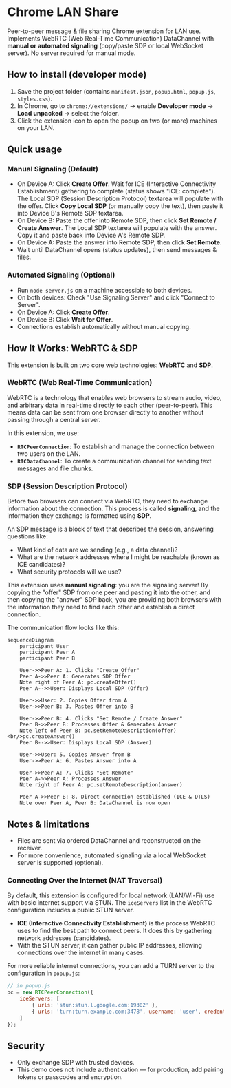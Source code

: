 # Chrome LAN Share

Peer-to-peer message & file sharing Chrome extension for LAN use.  
Implements WebRTC (Web Real-Time Communication) DataChannel with **manual or automated signaling** (copy/paste SDP or local WebSocket server). No server required for manual mode.

## How to install (developer mode)
1. Save the project folder (contains `manifest.json`, `popup.html`, `popup.js`, `styles.css`).
2. In Chrome, go to `chrome://extensions/` → enable **Developer mode** → **Load unpacked** → select the folder.
3. Click the extension icon to open the popup on two (or more) machines on your LAN.

## Quick usage

### Manual Signaling (Default)
- On Device A: Click **Create Offer**. Wait for ICE (Interactive Connectivity Establishment) gathering to complete (status shows "ICE: complete"). The Local SDP (Session Description Protocol) textarea will populate with the offer. Click **Copy Local SDP** (or manually copy the text), then paste it into Device B's Remote SDP textarea.
- On Device B: Paste the offer into Remote SDP, then click **Set Remote / Create Answer**. The Local SDP textarea will populate with the answer. Copy it and paste back into Device A's Remote SDP.
- On Device A: Paste the answer into Remote SDP, then click **Set Remote**.
- Wait until DataChannel opens (status updates), then send messages & files.

### Automated Signaling (Optional)
- Run `node server.js` on a machine accessible to both devices.
- On both devices: Check "Use Signaling Server" and click "Connect to Server".
- On Device A: Click **Create Offer**.
- On Device B: Click **Wait for Offer**.
- Connections establish automatically without manual copying.

## How It Works: WebRTC & SDP

This extension is built on two core web technologies: **WebRTC** and **SDP**.

### WebRTC (Web Real-Time Communication)

WebRTC is a technology that enables web browsers to stream audio, video, and arbitrary data in real-time directly to each other (peer-to-peer). This means data can be sent from one browser directly to another without passing through a central server.

In this extension, we use:
-   **`RTCPeerConnection`**: To establish and manage the connection between two users on the LAN.
-   **`RTCDataChannel`**: To create a communication channel for sending text messages and file chunks.

### SDP (Session Description Protocol)

Before two browsers can connect via WebRTC, they need to exchange information about the connection. This process is called **signaling**, and the information they exchange is formatted using **SDP**.

An SDP message is a block of text that describes the session, answering questions like:
-   What kind of data are we sending (e.g., a data channel)?
-   What are the network addresses where I might be reachable (known as ICE candidates)?
-   What security protocols will we use?

This extension uses **manual signaling**: you are the signaling server! By copying the "offer" SDP from one peer and pasting it into the other, and then copying the "answer" SDP back, you are providing both browsers with the information they need to find each other and establish a direct connection.

The communication flow looks like this:

```mermaid
sequenceDiagram
    participant User
    participant Peer A
    participant Peer B

    User->>Peer A: 1. Clicks "Create Offer"
    Peer A->>Peer A: Generates SDP Offer
    Note right of Peer A: pc.createOffer()
    Peer A-->>User: Displays Local SDP (Offer)

    User->>User: 2. Copies Offer from A
    User->>Peer B: 3. Pastes Offer into B

    User->>Peer B: 4. Clicks "Set Remote / Create Answer"
    Peer B->>Peer B: Processes Offer & Generates Answer
    Note left of Peer B: pc.setRemoteDescription(offer)<br/>pc.createAnswer()
    Peer B-->>User: Displays Local SDP (Answer)

    User->>User: 5. Copies Answer from B
    User->>Peer A: 6. Pastes Answer into A

    User->>Peer A: 7. Clicks "Set Remote"
    Peer A->>Peer A: Processes Answer
    Note right of Peer A: pc.setRemoteDescription(answer)

    Peer A->>Peer B: 8. Direct connection established (ICE & DTLS)
    Note over Peer A, Peer B: DataChannel is now open

```

## Notes & limitations
- Files are sent via ordered DataChannel and reconstructed on the receiver.
- For more convenience, automated signaling via a local WebSocket server is supported (optional).

### Connecting Over the Internet (NAT Traversal)

By default, this extension is configured for local network (LAN/Wi-Fi) use with basic internet support via STUN. The `iceServers` list in the WebRTC configuration includes a public STUN server.

-   **ICE (Interactive Connectivity Establishment)** is the process WebRTC uses to find the best path to connect peers. It does this by gathering network addresses (candidates).
-   With the STUN server, it can gather public IP addresses, allowing connections over the internet in many cases.

For more reliable internet connections, you can add a TURN server to the configuration in `popup.js`:

```javascript
// in popup.js
pc = new RTCPeerConnection({
    iceServers: [
        { urls: 'stun:stun.l.google.com:19302' },
        { urls: 'turn:turn.example.com:3478', username: 'user', credential: 'pass' }  // Replace with actual TURN server
    ]
});
```

## Security
- Only exchange SDP with trusted devices.
- This demo does not include authentication — for production, add pairing tokens or passcodes and encryption.
